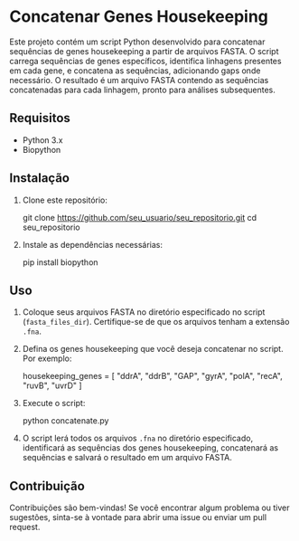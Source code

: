 

# Concatenar Genes Housekeeping

Este projeto contém um script Python desenvolvido para concatenar sequências de genes housekeeping a partir de arquivos FASTA. O script carrega sequências de genes específicos, identifica linhagens presentes em cada gene, e concatena as sequências, adicionando gaps onde necessário. O resultado é um arquivo FASTA contendo as sequências concatenadas para cada linhagem, pronto para análises subsequentes.

## Requisitos

- Python 3.x
- Biopython

## Instalação

1. Clone este repositório:

   git clone https://github.com/seu_usuario/seu_repositorio.git
   cd seu_repositorio

2. Instale as dependências necessárias:

   pip install biopython

## Uso

1. Coloque seus arquivos FASTA no diretório especificado no script (`fasta_files_dir`). Certifique-se de que os arquivos tenham a extensão `.fna`.

2. Defina os genes housekeeping que você deseja concatenar no script. Por exemplo:
   
   housekeeping_genes = [
       "ddrA",
       "ddrB",
       "GAP",
       "gyrA",
       "polA",
       "recA",
       "ruvB",
       "uvrD"
   ]

3. Execute o script:

   python concatenate.py

4. O script lerá todos os arquivos `.fna` no diretório especificado, identificará as sequências dos genes housekeeping, concatenará as sequências e salvará o resultado em um arquivo FASTA.

## Contribuição

Contribuições são bem-vindas! Se você encontrar algum problema ou tiver sugestões, sinta-se à vontade para abrir uma issue ou enviar um pull request.

